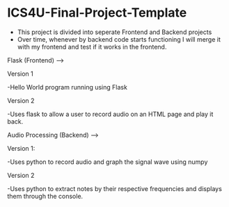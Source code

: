 # ICS4U-Final-Project-Template

- This project is divided into seperate Frontend and Backend projects
- Over time, whenever by backend code starts functioning I will merge it with my frontend and test if it works in the frontend. 

Flask (Frontend) -->

Version 1

-Hello World program running using Flask

Version 2 

-Uses flask to allow a user to record audio on an HTML page and play it back. 
  
Audio Processing (Backend) -->

Version 1: 

-Uses python to record audio and graph the signal wave using numpy

Version 2 

-Uses python to extract notes by their respective frequencies and displays them through the console. 

